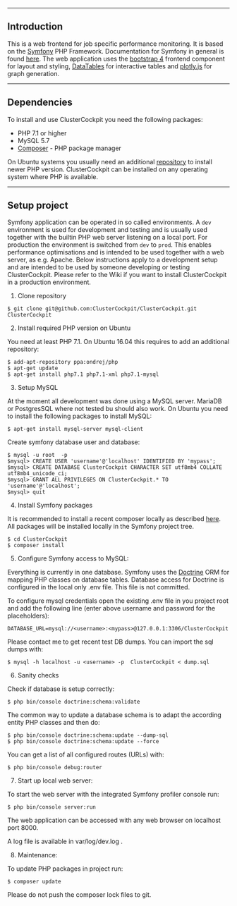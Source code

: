 --------------------------------------------------------------------------------
Introduction
--------------------------------------------------------------------------------

This is a web frontend for job specific performance monitoring. It is based on
the [Symfony](https://symfony.com) PHP Framework. Documentation for Symfony in
general is found [here](https://symfony.com/doc/current/index.html).  The web
application uses the [bootstrap 4](http://getbootstrap.com) frontend component
for layout and styling, [DataTables](https://datatables.net) for interactive
tables and [plotly.js](https://plot.ly/javascript/) for graph generation.

--------------------------------------------------------------------------------
Dependencies
--------------------------------------------------------------------------------

To install and use ClusterCockpit you need the following packages:
- PHP 7.1 or higher
- MySQL 5.7
- [Composer](https://getcomposer.org) - PHP package manager

On Ubuntu systems you usually need an additional
[repository](https://launchpad.net/~ondrej/+archive/ubuntu/php) to install newer
PHP version. ClusterCockpit can be installed on any operating system where PHP
is available.

--------------------------------------------------------------------------------
Setup project
--------------------------------------------------------------------------------

Symfony application can be operated in so called environments.  A `dev`
environment is used for development and testing and is usually used together
with the builtin PHP web server listening on a local port. For production the
environment is switched from `dev` to `prod`. This enables performance
optimisations and is intended to be used together with a web server, as e.g.
Apache. Below instructions apply to a development setup and are intended to be
used by someone developing or testing ClusterCockpit. Please refer to the Wiki
if you want to install ClusterCockpit in a production environment.

1. Clone repository
```
$ git clone git@github.com:ClusterCockpit/ClusterCockpit.git ClusterCockpit
```

2. Install required PHP version on Ubuntu

You need at least PHP 7.1. On Ubuntu 16.04 this requires to add an additional repository:
```
$ add-apt-repository ppa:ondrej/php
$ apt-get update
$ apt-get install php7.1 php7.1-xml php7.1-mysql
```

3. Setup MySQL

At the moment all development was done using a MySQL server. MariaDB or
PostgresSQL where not tested bu should also work. On Ubuntu you need to install
the following packages to install MySQL:
```
$ apt-get install mysql-server mysql-client
```

Create symfony database user and database:
```
$ mysql -u root  -p
$mysql> CREATE USER 'username'@'localhost' IDENTIFIED BY 'mypass';
$mysql> CREATE DATABASE ClusterCockpit CHARACTER SET utf8mb4 COLLATE utf8mb4_unicode_ci;
$mysql> GRANT ALL PRIVILEGES ON ClusterCockpit.* TO 'username'@'localhost'; 
$mysql> quit
```

4. Install Symfony packages

It is recommended to install a recent composer locally as described [here](https://getcomposer.org/download/).
All packages will be installed locally in the Symfony project tree.

```
$ cd ClusterCockpit
$ composer install
```

5. Configure Symfony access to MySQL:

Everything is currently in one database.
Symfony uses the [Doctrine](https://www.doctrine-project.org) ORM for mapping PHP classes on database tables.
Database access for Doctrine is configured in the local only .env file. This file is not
committed.

To configure mysql credentials open the existing .env file in you project root and add the following line (enter above username and password for the placeholders):
```
DATABASE_URL=mysql://<username>:<mypass>@127.0.0.1:3306/ClusterCockpit

```

Please contact me to get recent test DB dumps. You can import the sql dumps with:

```
$ mysql -h localhost -u <username> -p  ClusterCockpit < dump.sql
```

6. Sanity checks

Check if database is setup correctly:
```
$ php bin/console doctrine:schema:validate
```

The common way to update a database schema is to adapt the according entity PHP classes and then do:
```
$ php bin/console doctrine:schema:update --dump-sql
$ php bin/console doctrine:schema:update --force
```

You can get a list of all configured routes (URLs) with:
```
$ php bin/console debug:router
```

7. Start up local web server:

To start the web server with the integrated Symfony profiler console run:
```
$ php bin/console server:run
```

The web application can be accessed with any web browser on localhost port 8000.

A log file is available in var/log/dev.log .

8. Maintenance:

To update PHP packages in project run:
```
$ composer update
```
Please do not push the composer lock files to git.



